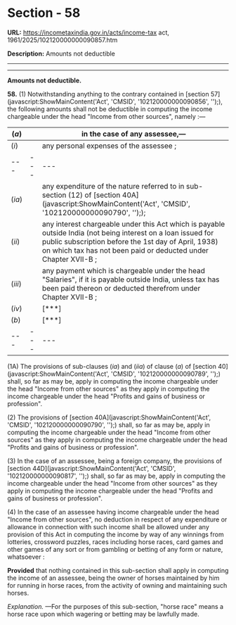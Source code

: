 # Section - 58

**URL:** https://incometaxindia.gov.in/acts/income-tax act, 1961/2025/102120000000090857.htm

**Description:** Amounts not deductible

---

****

**Amounts not deductible.**

**58.** (1) Notwithstanding anything to the contrary contained in [section 57](javascript:ShowMainContent\('Act', 'CMSID', '102120000000090856', ''\);), the following amounts shall not be deductible in computing the income chargeable under the head "Income from other sources", namely :—

(_a_) |  |  in the case of any assessee,—  
---|---|---  
(_i_) |  |  any personal expenses of the assessee ;  
---|---|---  
(_ia_) |  |  any expenditure of the nature referred to in sub-section (12) of [section 40A](javascript:ShowMainContent\('Act', 'CMSID', '102120000000090790', ''\););  
(_ii_) |  |  any interest chargeable under this Act which is payable outside India (not being interest on a loan issued for public subscription before the 1st day of April, 1938) on which tax has not been paid or deducted under Chapter XVII-B ;  
(_iii_) |  |  any payment which is chargeable under the head "Salaries", if it is payable outside India, unless tax has been paid thereon or deducted therefrom under Chapter XVII-B ;  
(_iv_) |  |  [***]  
(_b_) |  |  [***]  
---|---|---  
  
(1A) The provisions of sub-clauses (_ia_) and (_iia_) of clause (_a_) of [section 40](javascript:ShowMainContent\('Act', 'CMSID', '102120000000090789', ''\);) shall, so far as may be, apply in computing the income chargeable under the head "Income from other sources" as they apply in computing the income chargeable under the head "Profits and gains of business or profession".

(2) The provisions of [section 40A](javascript:ShowMainContent\('Act', 'CMSID', '102120000000090790', ''\);) shall, so far as may be, apply in computing the income chargeable under the head "Income from other sources" as they apply in computing the income chargeable under the head "Profits and gains of business or profession".

(3) In the case of an assessee, being a foreign company, the provisions of [section 44D](javascript:ShowMainContent\('Act', 'CMSID', '102120000000090817', ''\);) shall, so far as may be, apply in computing the income chargeable under the head "Income from other sources" as they apply in computing the income chargeable under the head "Profits and gains of business or profession".

(4) In the case of an assessee having income chargeable under the head "Income from other sources", no deduction in respect of any expenditure or allowance in connection with such income shall be allowed under any provision of this Act in computing the income by way of any winnings from lotteries, crossword puzzles, races including horse races, card games and other games of any sort or from gambling or betting of any form or nature, whatsoever :

**Provided** that nothing contained in this sub-section shall apply in computing the income of an assessee, being the owner of horses maintained by him for running in horse races, from the activity of owning and maintaining such horses.

_Explanation._ —For the purposes of this sub-section, "horse race" means a horse race upon which wagering or betting may be lawfully made.